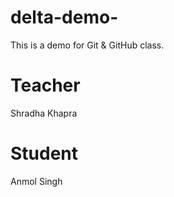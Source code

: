 # delta-demo-
This is a demo for Git & GitHub class.
# Teacher
 Shradha Khapra 
 # Student 
 Anmol Singh